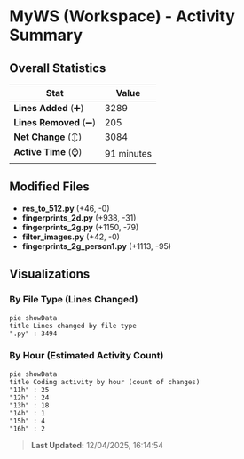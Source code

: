 # MyWS (Workspace) - Activity Summary 

## Overall Statistics

| Stat                   | Value                                                             |
| ---------------------- | ----------------------------------------------------------------- |
| **Lines Added** (➕)   | 3289                                          |
| **Lines Removed** (➖) | 205                                        |
| **Net Change** (↕)    | 3084                |
| **Active Time** (⌚)   | 91 minutes |


## Modified Files
- **res_to_512.py** (+46, -0)
- **fingerprints_2d.py** (+938, -31)
- **fingerprints_2g.py** (+1150, -79)
- **filter_images.py** (+42, -0)
- **fingerprints_2g_person1.py** (+1113, -95)

## Visualizations

### By File Type (Lines Changed)

```mermaid
pie showData
title Lines changed by file type
".py" : 3494
```

### By Hour (Estimated Activity Count)

```mermaid
pie showData
title Coding activity by hour (count of changes)
"11h" : 25
"12h" : 24
"13h" : 18
"14h" : 1
"15h" : 4
"16h" : 2
```


> **Last Updated:** 12/04/2025, 16:14:54